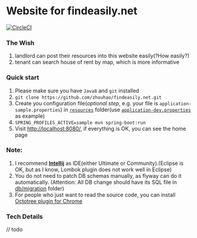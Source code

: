 Website for findeasily.net
============================

[![CircleCI](https://circleci.com/gh/zhouhao/findeasily.net/tree/master.svg?style=svg&circle-token=afb24021c44ad75ddad34fd29ac8ed311887763c)](https://circleci.com/gh/zhouhao/findeasily.net/tree/master)

### The Wish
1. landlord can post their resources into this website easily(?How easily?)
2. tenant can search house of rent by map, which is more informative

### Quick start
1. Please make sure you have `Java8` and `git` installed
2. `git clone https://github.com/zhouhao/findeasily.net.git`
3. Create you configuration file(*optional step*, e.g. your file is `application-sample.properties`) in [`resources`](https://github.com/zhouhao/findeasily.net/tree/master/src/main/resources) folder(use [`application-dev.properties`](https://github.com/zhouhao/findeasily.net/blob/master/src/main/resources/application-dev.properties) as example)
4. `SPRING_PROFILES_ACTIVE=sample mvn spring-boot:run`
5. Visit [http://localhost:8080/](http://localhost:8080/), if everything is OK, you can see the home page


### Note:
1. I recommend [**Intellij**](https://www.jetbrains.com/idea/download/#section=mac) as IDE(either Ultimate or Community).(Eclipse is OK, but as I know, Lombok plugin does not work well in Eclipse)
2. You do not need to patch DB schemas manually, as flyway can do it automatically. (Attention: All DB change should have its SQL file in [db/migration](https://github.com/zhouhao/findeasily.net/tree/docs/src/main/resources/db/migration) folder)
3. For people who just want to read the source code, you can install [Octotree plugin for Chrome](https://chrome.google.com/webstore/detail/octotree/bkhaagjahfmjljalopjnoealnfndnagc?hl=en-US)

### Tech Details
// todo